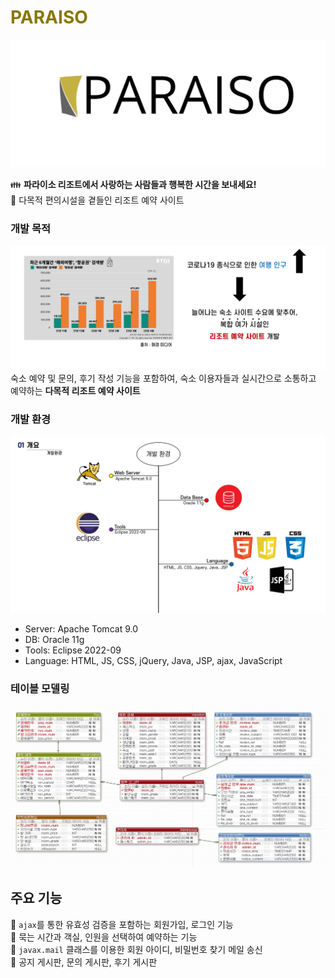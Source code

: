 # <span style="color:#877800">**PARAISO**</span>
<img src="./projectImage/logo.jpg">

👪 **파라이소 리조트에서 사랑하는 사람들과 행복한 시간을 보내세요!**
<br>
🌴 다목적 편의시설을 곁들인 리조트 예약 사이트


### 개발 목적
<img src="./projectImage/project1.png">
숙소 예약 및 문의, 후기 작성 기능을 포함하여, 숙소 이용자들과 실시간으로 소통하고 예약하는 <span style=" font-weight : 600">다목적 리조트 예약 사이트</span>

### 개발 환경
<img src="./projectImage/project2.png">

- Server: Apache Tomcat 9.0
- DB: Oracle 11g
- Tools: Eclipse 2022-09
- Language: HTML, JS, CSS, jQuery, Java, JSP, ajax, JavaScript

### 테이블 모델링
<img src="./projectImage/project3.png">

## 주요 기능
📌 `ajax`를 통한 유효성 검증을 포함하는 회원가입, 로그인 기능 <br>
📌 묵는 시간과 객실, 인원을 선택하여 예약하는 기능<br>
📌 `javax.mail` 클래스를 이용한 회원 아이디, 비밀번호 찾기 메일 송신<br>
📌 공지 게시판, 문의 게시판, 후기 게시판

